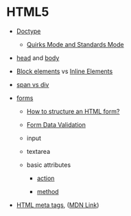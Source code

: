 # HTML5

- [Doctype](https://developer.mozilla.org/en-US/docs/Glossary/Doctype)

  - [Quirks Mode and Standards Mode](https://developer.mozilla.org/en-US/docs/Web/HTML/Quirks_Mode_and_Standards_Mode)

- [head](https://developer.mozilla.org/en-US/docs/Learn/HTML/Introduction_to_HTML/The_head_metadata_in_HTML) and [body](https://developer.mozilla.org/en-US/docs/Web/HTML/Element/body)

- [Block elements](https://developer.mozilla.org/en-US/docs/Web/HTML/Block-level_elements) vs [Inline Elements](https://developer.mozilla.org/en-US/docs/Web/HTML/Inline_elements)

- [span vs div](https://stackoverflow.com/questions/183532/what-is-the-difference-between-html-tags-div-and-span)

- [forms](https://developer.mozilla.org/en-US/docs/Learn/HTML/Forms/Your_first_HTML_form)

  - [How to structure an HTML form?](https://developer.mozilla.org/en-US/docs/Learn/HTML/Forms/How_to_structure_an_HTML_form)

  - [Form Data Validation](https://developer.mozilla.org/en-US/docs/Learn/HTML/Forms/Form_validation)

  - input

  - textarea

  - basic attributes

    - [action](https://developer.mozilla.org/en-US/docs/Learn/HTML/Forms/Sending_and_retrieving_form_data)

    - [method](https://developer.mozilla.org/en-US/docs/Learn/HTML/Forms/Sending_and_retrieving_form_data)

- [HTML meta tags](https://www.w3schools.com/tags/tag_meta.asp), ([MDN Link](https://developer.mozilla.org/en-US/docs/Web/HTML/Element/meta))
